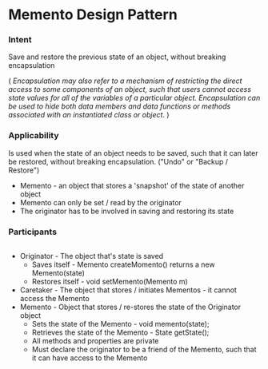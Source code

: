 # Memento Design Pattern

### Intent

Save and restore the previous state of an object, without breaking encapsulation&#x20;

( _Encapsulation may also refer to a mechanism of restricting the direct access to some components of an object, such that users cannot access state values for all of the variables of a particular object. Encapsulation can be used to hide both data members and data functions or methods associated with an instantiated class or object_. )

### Applicability

Is used when the state of an object needs to be saved, such that it can later be restored, without breaking encapsulation. ("Undo" or "Backup / Restore")

* Memento - an object that stores a 'snapshot' of the state of another object
* Memento can only be set / read by the originator&#x20;
* The originator has to be involved in saving and restoring its state

### Participants

<figure><img src="https://i.imgur.com/AhPwb9s.png" alt=""><figcaption></figcaption></figure>

* Originator - The object that's state is saved
  * Saves itself - Memento createMomento() returns a new Memento(state)
  * Restores itself - void setMemento(Memento m)&#x20;
* Caretaker - The object that stores / initiates Mementos - it cannot access the Memento
* Memento - Object that stores / re-stores the state of the Originator object
  * Sets the state of the Memento - void memento(state);
  * Retrieves the state of the Memento - State getState();
  * All methods and properties are private
  * Must declare the originator to be a friend of the Memento, such that it can have access to the Memento
